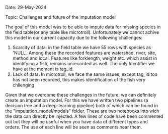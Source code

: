 Date: 29-May-2024

Topic: Challenges and future of the imputation model

The goal of this model was to be able to impute data for missing species in the field table(or any table like microtroll). Unfortunately we cannot achive this model in our current capacity due to the following challenges:
1. Scarcity of data: in the field table we have 55 rows with species as 'NULL'. Among these the recorded features are watershed, river, site, method and local. Features like forklength, weight etc. which assist in identifying a fish, remains unrecorded as well. The only Identifier we have at the moment is tag_id.
2. Lack of data: In microtroll, we face the same issues, except tag_id too has not been recorded, this makes identification of the fish very chllenging

Given that we overcome these challenges in the future, we can definitely create an imputation model. For this we have written two pipelines (a decision tree and a deep-learning pipeline) both of which can be found in the "imputation_model/models" folder. These are two notebooks into wich the data can directly be injected.
A few lines of code have been commented out but they will be useful when you have data of different types and orders. The use of each line will be seen as comments near them.


